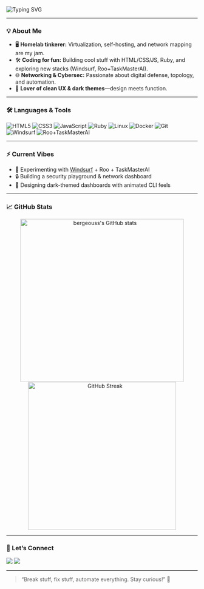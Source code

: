 
<!--
Hi there 👋
Welcome to my GitHub profile! 
-->

<img src="https://readme-typing-svg.demolab.com?font=Fira+Code&duration=2800&pause=800&color=14FFDD&center=true&vCenter=true&width=440&lines=Tech+Enthusiast+%F0%9F%9A%80;Homelab+Builder+%F0%9F%94%A5;Networking+%26+Cybersec+Fan+%F0%9F%92%BB;Vibe-coding%20with%20Windsurf%20%26%20Roo%2BTaskMasterAI" alt="Typing SVG" align="center"/>

---

### 💡 About Me

- 🖥️ **Homelab tinkerer:** Virtualization, self-hosting, and network mapping are my jam.
- 🛠️ **Coding for fun:** Building cool stuff with HTML/CSS/JS, Ruby, and exploring new stacks (Windsurf, Roo+TaskMasterAI).
- 🌐 **Networking & Cybersec:** Passionate about digital defense, topology, and automation.
- 🎨 **Lover of clean UX & dark themes**—design meets function.

---

### 🛠️ Languages & Tools

![HTML5](https://img.shields.io/badge/-HTML5-E34F26?logo=html5&logoColor=fff)
![CSS3](https://img.shields.io/badge/-CSS3-1572B6?logo=css3)
![JavaScript](https://img.shields.io/badge/-JavaScript-F7DF1E?logo=javascript&logoColor=222)
![Ruby](https://img.shields.io/badge/-Ruby-CC342D?logo=ruby&logoColor=fff)
![Linux](https://img.shields.io/badge/-Linux-FCC624?logo=linux&logoColor=222)
![Docker](https://img.shields.io/badge/-Docker-2496ED?logo=docker&logoColor=fff)
![Git](https://img.shields.io/badge/-Git-F05032?logo=git&logoColor=fff)
![Windsurf](https://img.shields.io/badge/-Windsurf-14FFDD?logoColor=222)
![Roo+TaskMasterAI](https://img.shields.io/badge/-Roo+TaskMasterAI-6C63FF?logoColor=fff)

---

### ⚡ Current Vibes

- 🚀 Experimenting with [Windsurf](#) + Roo + TaskMasterAI
- 🔒 Building a security playground & network dashboard
- 🖤 Designing dark-themed dashboards with animated CLI feels

---

### 📈 GitHub Stats

<p align="center">
  <img src="https://github-readme-stats.vercel.app/api?username=bergeouss&show_icons=true&theme=tokyonight" alt="bergeouss's GitHub stats" width="430"/>
  <img src="https://streak-stats.demolab.com/?user=bergeouss(https://git.io/streak-stats)&theme=tokyonight" alt="GitHub Streak" width="390"/>
</p>

---

### 🤝 Let’s Connect

<a href="https://twitter.com/bergeouss" target="_blank"><img src="https://img.shields.io/badge/Twitter-1DA1F2?style=flat&logo=twitter&logoColor=white"/></a>
<a href="https://www.linkedin.com/in/bergeouss" target="_blank"><img src="https://img.shields.io/badge/LinkedIn-0077B5?style=flat&logo=linkedin&logoColor=white"/></a>
<!-- Add other socials or blog links here -->

---

> “Break stuff, fix stuff, automate everything. Stay curious!” 🚦

````


